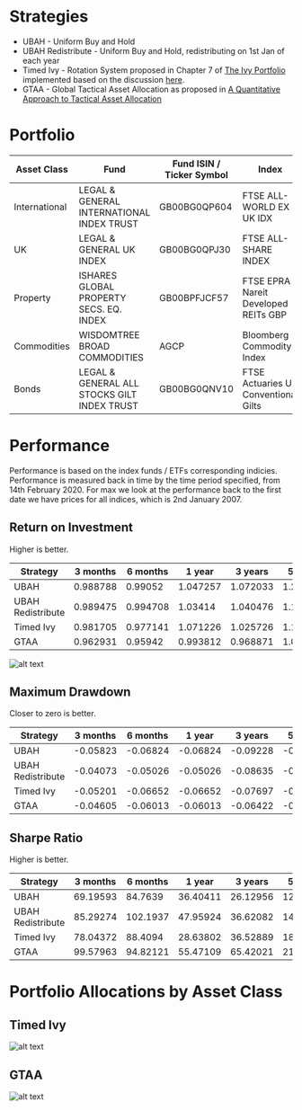 # Strategies

* UBAH - Uniform Buy and Hold
* UBAH Redistribute - Uniform Buy and Hold, redistributing on 1st Jan of each year
* Timed Ivy - Rotation System proposed in Chapter 7 of [The Ivy Portfolio](https://books.google.co.uk/books/about/The_Ivy_Portfolio.html?id=DP_YREBTXREC&redir_esc=y) implemented based on the discussion [here](https://www.stopsaving.com/how-harvard-and-yale-invest/).
* GTAA - Global Tactical Asset Allocation as proposed in [A Quantitative Approach to Tactical Asset Allocation
](https://poseidon01.ssrn.com/delivery.php?ID=276073029008000083007122114088076120022037040029059051090103083007005091075067077077038055005012119033032068009088005064103126055081044083067125127028086097081026060017015031091105004107003127021113004123018086102115092104024121115127064064118029074&EXT=pdf)

# Portfolio

| Asset Class   | Fund                                        | Fund ISIN / Ticker Symbol | Index                                | Index ISIN    |
|---------------|---------------------------------------------|---------------------------|--------------------------------------|---------------|
| International | LEGAL & GENERAL INTERNATIONAL INDEX TRUST   | GB00BG0QP604              | FTSE ALL-WORLD EX UK IDX             | FTAWXUKSP:FSI |
| UK            | LEGAL & GENERAL UK INDEX                    | GB00BG0QPJ30              | FTSE ALL-SHARE INDEX                 | FTASXS:FSI    |
| Property      | ISHARES GLOBAL PROPERTY SECS. EQ. INDEX     | GB00BPFJCF57              | FTSE EPRA Nareit Developed REITs GBP | FTERGLS:FSI   |
| Commodities   | WISDOMTREE BROAD COMMODITIES                | AGCP                      | Bloomberg Commodity Index            | BCOM:IOM      |
| Bonds         | LEGAL & GENERAL ALL STOCKS GILT INDEX TRUST | GB00BG0QNV10              | FTSE Actuaries UK Conventional Gilts | BG05:FSI      |

# Performance

Performance is based on the index funds / ETFs corresponding indicies. Performance is measured back in time by the time period
specified, from 14th February 2020. For max we look at the performance back to the first date we have prices for
all indices, which is 2nd January 2007.

## Return on Investment

Higher is better.

| Strategy          | 3 months | 6 months | 1 year   | 3 years  | 5 years  | 10 years | Max      |
|-------------------|------------|------------|----------|----------|----------|----------|----------|
| UBAH              | 0.988788   | 0.99052    | 1.047257 | 1.072033 | 1.201552 | 1.599346 | 1.363545 |
| UBAH Redistribute | 0.989475   | 0.994708   | 1.03414  | 1.040476 | 1.125178 | 1.487491 | 1.296974 |
| Timed Ivy         | 0.981705   | 0.977141   | 1.071226 | 1.025726 | 1.177063 | 1.521313 | 1.475961 |
| GTAA              | 0.962931   | 0.95942    | 0.993812 | 0.968871 | 1.031636 | 1.251788 | 1.37171  |

![alt text](https://github.com/KieranLitschel/PortfolioBacktesting/blob/master/Historical%20Prices/Results/Returns.png "Return on Investment Graph")

## Maximum Drawdown

Closer to zero is better.

| Strategy          | 3 months | 6 months | 1 year   | 3 years  | 5 years  | 10 years | Max      |
|-------------------|------------|------------|----------|----------|----------|----------|----------|
| UBAH              | -0.05823   | -0.06824   | -0.06824 | -0.09228 | -0.13334 | -0.13334 | -0.37363 |
| UBAH Redistribute | -0.04073   | -0.05026   | -0.05026 | -0.08635 | -0.14736 | -0.14736 | -0.36618 |
| Timed Ivy         | -0.05201   | -0.06652   | -0.06652 | -0.07697 | -0.07697 | -0.097   | -0.17129 |
| GTAA              | -0.04605   | -0.06013   | -0.06013 | -0.06422 | -0.10309 | -0.10309 | -0.10344 |

## Sharpe Ratio

Higher is better.

| Strategy          | 3 months | 6 months | 1 year   | 3 years  | 5 years  | 10 years | Max      |
|-------------------|------------|------------|----------|----------|----------|----------|----------|
| UBAH              | 69.19593   | 84.7639    | 36.40411 | 26.12956 | 12.03226 | 7.51062  | 6.07006  |
| UBAH Redistribute | 85.29274   | 102.1937   | 47.95924 | 36.62082 | 14.8777  | 9.533399 | 6.96069  |
| Timed Ivy         | 78.04372   | 88.4094    | 28.63802 | 36.52889 | 18.43927 | 8.058692 | 6.376733 |
| GTAA              | 99.57963   | 94.82121   | 55.47109 | 65.42021 | 21.40188 | 12.0699  | 8.448731 |

# Portfolio Allocations by Asset Class

## Timed Ivy

![alt text](https://github.com/KieranLitschel/PortfolioBacktesting/blob/master/Historical%20Prices/Results/Timed%20Ivy%20Allocations.png "Portfolio allocation % in each asset class for Timed Ivy")

## GTAA

![alt text](https://github.com/KieranLitschel/PortfolioBacktesting/blob/master/Historical%20Prices/Results/GTAA%20Allocations.png "Portfolio allocation % in each asset class for GTAA")